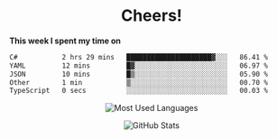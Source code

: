 <h1 align="center">Cheers!</h1>

**This week I spent my time on**
<!--START_SECTION:waka-->

```txt
C#           2 hrs 29 mins   █████████████████████▓░░░   86.41 %
YAML         12 mins         █▓░░░░░░░░░░░░░░░░░░░░░░░   06.97 %
JSON         10 mins         █▒░░░░░░░░░░░░░░░░░░░░░░░   05.90 %
Other        1 min           ▒░░░░░░░░░░░░░░░░░░░░░░░░   00.70 %
TypeScript   0 secs          ░░░░░░░░░░░░░░░░░░░░░░░░░   00.03 %
```

<!--END_SECTION:waka-->

<p align="center"><img src="https://github-readme-stats.vercel.app/api/top-langs/?username=thnkrn&layout=compact&hide=html&theme=tokyonight" alt="Most Used Languages" /></p>

<p align="center"><img src="https://github-readme-stats.vercel.app/api?username=thnkrn&show_icons=true&count_private=true&theme=tokyonight&show=reviews&hide_rank=false&rank_icon=github" alt="GitHub Stats" /></p>

<!-- <p align="center"><a href="https://wakatime.com"><img src="https://wakatime.com/share/@thnkrn/40092326-d1bd-471b-89da-9a7c63939402.png" /></p>
 -->
